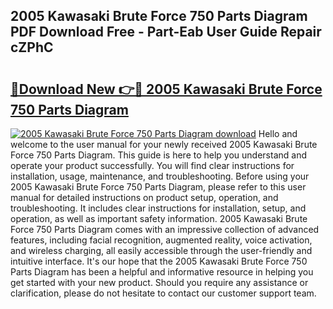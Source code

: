 ## 2005 Kawasaki Brute Force 750 Parts Diagram PDF Download Free - Part-Eab User Guide Repair cZPhC

# <h2><a href="http://dflr1qo.blite.top/?on=2005+Kawasaki+Brute+Force+750+Parts+Diagram">🔗Download New 👉🔴 2005 Kawasaki Brute Force 750 Parts Diagram</a></h2>

[![2005 Kawasaki Brute Force 750 Parts Diagram download](https://i.imgur.com/lujVjoI.png)](http://dflr1qo.blite.top/?on=2005+Kawasaki+Brute+Force+750+Parts+Diagram)
Hello and welcome to the user manual for your newly received 2005 Kawasaki Brute Force 750 Parts Diagram. This guide is here to help you understand and operate your product successfully. You will find clear instructions for installation, usage, maintenance, and troubleshooting. Before using your 2005 Kawasaki Brute Force 750 Parts Diagram, please refer to this user manual for detailed instructions on product setup, operation, and troubleshooting. It includes clear instructions for installation, setup, and operation, as well as important safety information. 2005 Kawasaki Brute Force 750 Parts Diagram comes with an impressive collection of advanced features, including facial recognition, augmented reality, voice activation, and wireless charging, all easily accessible through the user-friendly and intuitive interface. It's our hope that the 2005 Kawasaki Brute Force 750 Parts Diagram has been a helpful and informative resource in helping you get started with your new product. Should you require any assistance or clarification, please do not hesitate to contact our customer support team.
